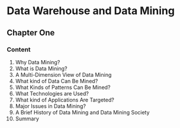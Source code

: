 # **Data Warehouse and Data Mining**

## Chapter One

### Content

1. Why Data Mining?
2. What is Data Mining?
3. A Multi-Dimension View of Data Mining
4. What kind of Data Can Be Mined?
5. What Kinds of Patterns Can Be Mined?
6. What Technologies are Used?
7. What kind of Applications Are Targeted?
8. Major Issues in Data Mining?
9. A Brief History of Data Mining and Data Mining Society
10. Summary
